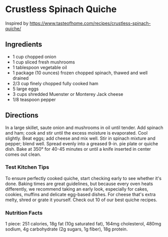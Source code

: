 
# Crustless Spinach Quiche
Inspired by https://www.tasteofhome.com/recipes/crustless-spinach-quiche/

## Ingredients

- 1 cup chopped onion
- 1 cup sliced fresh mushrooms
- 1 tablespoon vegetable oil
- 1 package (10 ounces) frozen chopped spinach, thawed and well drained
- 2/3 cup finely chopped fully cooked ham
- 5 large eggs
- 3 cups shredded Muenster or Monterey Jack cheese
- 1/8 teaspoon pepper

## Directions

In a large skillet, saute onion and mushrooms in oil until tender. Add spinach and ham; cook and stir until the excess moisture is evaporated. Cool slightly. Beat eggs; add cheese and mix well. Stir in spinach mixture and pepper; blend well. Spread evenly into a greased 9-in. pie plate or quiche dish. Bake at 350° for 40-45 minutes or until a knife inserted in center comes out clean.

### Test Kitchen Tips
To ensure perfectly cooked quiche, start checking early to see whether it's done. Baking times are great guidelines, but because every oven heats differently, we recommend taking an early look, especially for cakes, cookies, muffins and delicate egg-based dishes.
For cheese that's extra melty, shred or grate it yourself.
Check out 10 of our best quiche recipes.

### Nutrition Facts

1 piece: 251 calories, 18g fat (10g saturated fat), 164mg cholesterol, 480mg sodium, 4g carbohydrate (2g sugars, 1g fiber), 18g protein.
